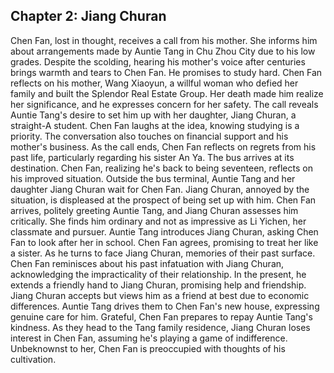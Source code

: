 ## Chapter 2: Jiang Churan

Chen Fan, lost in thought, receives a call from his mother. She informs him about arrangements made by Auntie Tang in Chu Zhou City due to his low grades. Despite the scolding, hearing his mother's voice after centuries brings warmth and tears to Chen Fan. He promises to study hard. Chen Fan reflects on his mother, Wang Xiaoyun, a willful woman who defied her family and built the Splendor Real Estate Group. Her death made him realize her significance, and he expresses concern for her safety. The call reveals Auntie Tang's desire to set him up with her daughter, Jiang Churan, a straight-A student. Chen Fan laughs at the idea, knowing studying is a priority. The conversation also touches on financial support and his mother's business. As the call ends, Chen Fan reflects on regrets from his past life, particularly regarding his sister An Ya. The bus arrives at its destination. Chen Fan, realizing he's back to being seventeen, reflects on his improved situation. Outside the bus terminal, Auntie Tang and her daughter Jiang Churan wait for Chen Fan. Jiang Churan, annoyed by the situation, is displeased at the prospect of being set up with him. Chen Fan arrives, politely greeting Auntie Tang, and Jiang Churan assesses him critically. She finds him ordinary and not as impressive as Li Yichen, her classmate and pursuer. Auntie Tang introduces Jiang Churan, asking Chen Fan to look after her in school. Chen Fan agrees, promising to treat her like a sister. As he turns to face Jiang Churan, memories of their past surface. Chen Fan reminisces about his past infatuation with Jiang Churan, acknowledging the impracticality of their relationship. In the present, he extends a friendly hand to Jiang Churan, promising help and friendship. Jiang Churan accepts but views him as a friend at best due to economic differences. Auntie Tang drives them to Chen Fan's new house, expressing genuine care for him. Grateful, Chen Fan prepares to repay Auntie Tang's kindness. As they head to the Tang family residence, Jiang Churan loses interest in Chen Fan, assuming he's playing a game of indifference. Unbeknownst to her, Chen Fan is preoccupied with thoughts of his cultivation.
